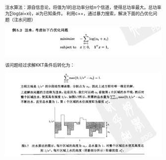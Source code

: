 注水算法：源自信息论，将值为1的总功率分给n个信道，使得总功率最大。总功率为∑log(ai+xi)，ai为已知条件。
利用c++，通过暴力搜索，解决下面的凸优化问题（注水问题）

![image-20240223000144689](README/image-20240223000144689.png)

该问题经过求解KKT条件后转化为：

![image-20240223000305557](README/image-20240223000305557.png)
